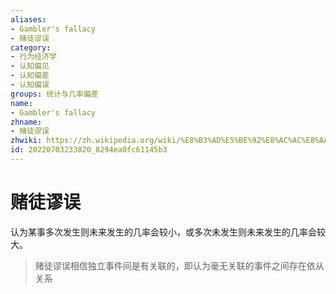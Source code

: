 ```yaml
---
aliases:
- Gambler's fallacy
- 赌徒谬误
category:
- 行为经济学
- 认知偏见
- 认知偏差
- 认知偏误
groups: 统计与几率偏差
name:
- Gambler's fallacy
zhname:
- 赌徒谬误
zhwiki: https://zh.wikipedia.org/wiki/%E8%B3%AD%E5%BE%92%E8%AC%AC%E8%AA%A4
id: 20220703233820_8294ea0fc61145b3
---
```


# 赌徒谬误

认为某事多次发生则未来发生的几率会较小，或多次未发生则未来发生的几率会较大。

> 赌徒谬误相信独立事件间是有关联的，即认为毫无关联的事件之间存在依从关系
